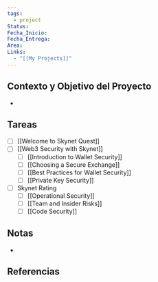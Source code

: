 ```yaml
---
tags:
  - project
Status: 
Fecha_Inicio: 
Fecha_Entrega: 
Area: 
Links:
  - "[[My Projects]]"
---
```

## Contexto y Objetivo del Proyecto
- 
## Tareas
- [ ] [[Welcome to Skynet Quest]]
- [ ] [[Web3 Security with Skynet]]
	- [ ] [[Introduction to Wallet Security]]
	- [ ] [[Choosing a Secure Exchange]]
	- [ ] [[Best Practices for Wallet Security]]
	- [ ] [[Private Key Security]]
- [ ] Skynet Rating
	- [ ] [[Operational Security]]
	- [ ] [[Team and Insider Risks]]
	- [ ] [[Code Security]]
## Notas
- 

## Referencias
